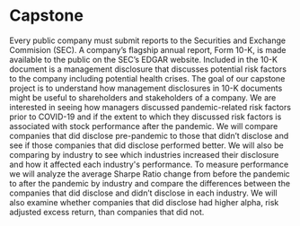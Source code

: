 # Capstone

Every public company must submit reports to the Securities and Exchange Commision (SEC). A company’s flagship annual report, Form 10-K, is made available to the public on the SEC’s EDGAR website. Included in the 10-K document is a management disclosure that discusses potential risk factors to the company including potential health crises. The goal of our capstone project is to understand how management disclosures in 10-K documents might be useful to shareholders and stakeholders of a company. We are interested in seeing how managers discussed pandemic-related risk factors prior to COVID-19 and if the extent to which they discussed risk factors is associated with stock performance after the pandemic. We will compare companies that did disclose pre-pandemic to those that didn’t disclose and see if those companies that did disclose performed better. We will also be comparing by industry to see which industries increased their disclosure and how it affected each industry's performance. To measure performance we will analyze the average Sharpe Ratio change from before the pandemic to after the pandemic by industry and compare the differences between the companies that did disclose and didn’t disclose in each industry. We will also examine whether companies that did disclose had higher alpha, risk adjusted excess return, than companies that did not.
